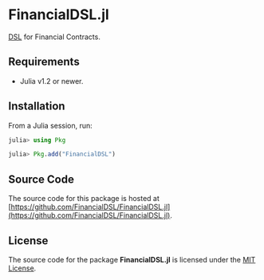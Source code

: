 
# FinancialDSL.jl

[DSL](https://en.wikipedia.org/wiki/Domain-specific_language) for Financial Contracts.

## Requirements

* Julia v1.2 or newer.

## Installation

From a Julia session, run:

```julia
julia> using Pkg

julia> Pkg.add("FinancialDSL")
```

## Source Code

The source code for this package is hosted at
[https://github.com/FinancialDSL/FinancialDSL.jl](https://github.com/FinancialDSL/FinancialDSL.jl).

## License

The source code for the package **FinancialDSL.jl** is licensed under
the [MIT License](https://raw.githubusercontent.com/FinancialDSL/FinancialDSL.jl/master/LICENSE).
